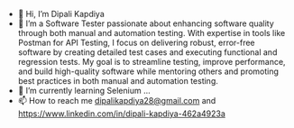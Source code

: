 - 👋 Hi, I’m Dipali Kapdiya
- 👀 I’m a Software Tester passionate about enhancing software quality through both manual and automation testing. With expertise in tools like Postman for API Testing, I focus on delivering robust, error-free software by creating detailed test cases and executing functional and regression tests. My goal is to streamline testing, improve performance, and build high-quality software while mentoring others and promoting best practices in both manual and automation testing.
- 🌱 I’m currently learning Selenium ...
- 📫 How to reach me dipalikapdiya28@gmail.com and https://www.linkedin.com/in/dipali-kapdiya-462a4923a

<!---
DipaliKapdiya28/DipaliKapdiya28 is a ✨ special ✨ repository because its `README.md` (this file) appears on your GitHub profile.
You can click the Preview link to take a look at your changes.
--->
